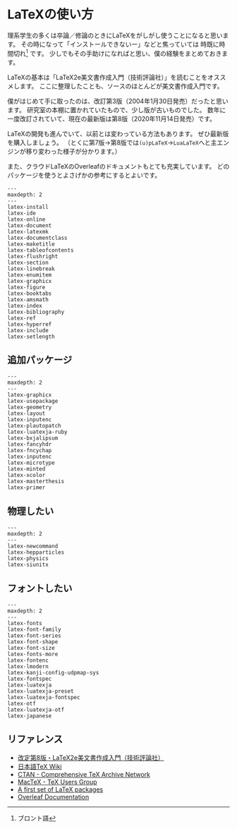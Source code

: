 # LaTeXの使い方

理系学生の多くは卒論／修論のときにLaTeXをがしがし使うことになると思います。
その時になって「インストールできないー」などと焦っていては 時既に時間切れ[^bronto] です。
少しでもその手助けになればと思い、僕の経験をまとめておきます。

[^bronto]: ブロント語

LaTeXの基本は「LaTeX2e美文書作成入門（技術評論社）」を読むことをオススメします。
ここに整理したことも、ソースのほとんどが美文書作成入門です。

僕がはじめて手に取ったのは、改訂第3版（2004年1月30日発売）だったと思います。
研究室の本棚に置かれていたもので、少し版が古いものでした。
数年に一度改訂されていて、現在の最新版は第8版（2020年11月14日発売）です。

LaTeXの開発も進んでいて、以前とは変わっている方法もあります。
ぜひ最新版を購入しましょう。
（とくに第7版→第8版では``(u)pLaTeX``→``LuaLaTeX``へと主エンジンが移り変わった様子が分かります。）

また、クラウドLaTeXのOverleafのドキュメントもとても充実しています。
どのパッケージを使うとよさげかの参考にするとよいです。

```{toctree}
---
maxdepth: 2
---
latex-install
latex-ide
latex-online
latex-document
latex-latexmk
latex-documentclass
latex-maketitle
latex-tableofcontents
latex-flushright
latex-section
latex-linebreak
latex-enumitem
latex-graphicx
latex-figure
latex-booktabs
latex-amsmath
latex-index
latex-bibliography
latex-ref
latex-hyperref
latex-include
latex-setlength
```

## 追加パッケージ

```{toctree}
---
maxdepth: 2
---
latex-graphicx
latex-usepackage
latex-geometry
latex-layout
latex-inputenc
latex-plautopatch
latex-luatexja-ruby
latex-bxjalipsum
latex-fancyhdr
latex-fncychap
latex-inputenc
latex-microtype
latex-minted
latex-xcolor
latex-masterthesis
latex-primer
```

## 物理したい

```{toctree}
---
maxdepth: 2
---
latex-newcommand
latex-hepparticles
latex-physics
latex-siunitx
```

## フォントしたい

```{toctree}
---
maxdepth: 2
---
latex-fonts
latex-font-family
latex-font-series
latex-font-shape
latex-font-size
latex-fonts-more
latex-fontenc
latex-lmodern
latex-kanji-config-udpmap-sys
latex-fontspec
latex-luatexja
latex-luatexja-preset
latex-luatexja-fontspec
latex-otf
latex-luatexja-otf
latex-japanese
```

## リファレンス

- [改定第8版・LaTeX2e美文書作成入門（技術評論社）](https://gihyo.jp/book/2020/978-4-297-11712-2)
- [日本語TeX Wiki](https://texwiki.texjp.org)
- [CTAN - Comprehensive TeX Archive Network](https://ctan.org/)
- [MacTeX - TeX Users Group](https://tug.org/mactex/)
- [A first set of LaTeX packages](https://tug.org/TUGboat/tb41-2/tb128heff-packages.pdf)
- [Overleaf Documentation](https://www.overleaf.com/learn)
